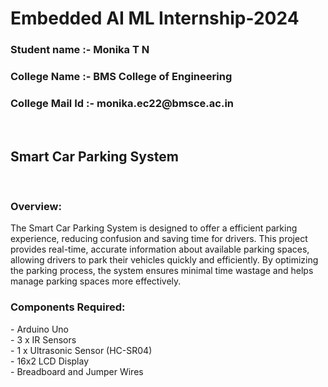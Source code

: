 # Embedded AI ML Internship-2024
<h3> Student name :- Monika T N</h3>
<h3>College Name :- BMS College of Engineering</h3>
<h3> College Mail Id :- monika.ec22@bmsce.ac.in</h3><br>

  
  <h2> Smart Car Parking System</h2><br>
 
  <h3>Overview:</h3> The Smart Car Parking System is designed to offer a efficient parking experience, reducing confusion and saving time for drivers. This project provides real-time, accurate information about available parking spaces, allowing drivers to park their vehicles quickly and efficiently. By optimizing the parking process, the system ensures minimal time wastage and helps manage parking spaces more effectively.<br>
<h3>Components Required:</h3>
- Arduino Uno<br>
- 3 x IR Sensors<br>
- 1 x Ultrasonic Sensor (HC-SR04)<br>
- 16x2 LCD Display<br>
- Breadboard and Jumper Wires<br>

  
